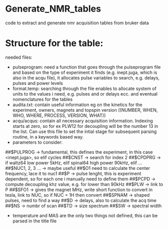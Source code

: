 # Generate_NMR_tables
code to extract and generate nmr acquisition tables from bruker data


# Structure for the table:
needed files:
- pulseprogram: need a function that goes through the pulseprogram file and based on the type of experiment it finds (e.g. inept.juga, which is also in the acqu file), it allocates pulse variables to search, e.g. delays, pulses and power levels
- format.temp: searching through the file enables to allocate system of units to the values i need, e.g. pulses and or delays ecc. and eventual nomenclatures for the tables
- audita.txt: contain useful information eg on the kinetics for the experiment, owners, magnets and topspin version ((NUMBER, WHEN, WHO, WHERE, PROCESS, VERSION, WHAT))
- acqu/acqus: contain all necessary acquisition information. Indexing starts at zero, so for ex PLW12 for decoupling will be the number 13 in the list. Can use this file to set the intial stage for subsequent parsing routine, in a keywords based way.
- parameters to consider:

##$PULPROG -> fundamental, this defines the experiment, in this case <inept.juga>, so elif cycles
##$CNST -> search for index 2
##$CPDPRG -> if waltz64 low power 5kHz, elif spinal64 high power 90kHz, elif ...
##$NUC1, 2, 3 ... -> maybe useful
##$O1 need to calculate the center frequency, lace it to nuc1
##$P -> pulse lenght, this is experiment dependent, so for each one i manually need to define them
##$PCPD -> compute decoupling khz value, e.g. for lower than 90kHz
##$PLW -> link to P
##$SFO1 -> gives the magnet MHz, write short function to convert in tesla, link to NUC, so if NUC = 1H then convert
##$SPNAM -> shaped pulses, need to find a way
##$D -> delays, also to calculate the acq time
##$NS -> numbr of scan
##$TD -> size spectrum
##$SW -> spectral width
- temperature and MAS are the only two things not defined, this can be parsed in the title file